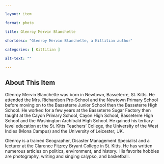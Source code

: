```yaml
--- 

layout: item

format: photo 

title: Glenroy Mervin Blanchette 
 
shortdesc: "Glenroy Mervin Blanchette, a Kittitian author"

categories: [ Kittitian ] 

alt-text: ""

--- 
```


## About This Item 

Glenroy Mervin Blanchette was born in Newtown, Basseterre, St. Kitts. He attended the Mrs. Richardson Pre-School and the Newtown Primary School before moving on to the Basseterre Junior School then the Basseterre High School. He worked for a few years at the Basseterre Sugar Factory then taught at the Cayon Primary School, Cayon High School, Basseterre High School and the Washington Archibald High School. He gained his tertiary-level education at the St. Kitts Teachers’ College, the University of the West Indies (Mona Campus) and the University of Leicester, UK.

Glenroy is a trained Geographer, Disaster Management Specialist and a lecturer at the Clarence Fitzroy Bryant College in St. Kitts. He has written numerous articles on politics, environment, and history. His favorite hobbies are photography, writing and singing calypso, and basketball. 
